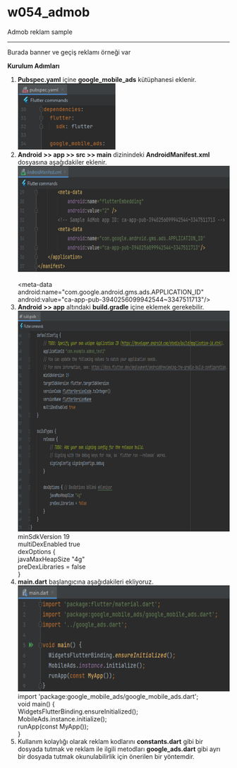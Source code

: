# w054_admob

Admob reklam sample
<HR>
Burada banner ve geçiş reklamı örneği var


<B>Kurulum Adımları</B><BR>
1. <B>Pubspec.yaml</B> içine <B>google_mobile_ads</B> kütüphanesi eklenir.<BR>
   <img src="https://github.com/VedatBiner/flutter-codes/blob/master/widgets_templates/w054_admob/screen_shots/img-01.png" height="150em"/> <BR>
2. <B>Android >> app >> src >> main</B> dizinindeki <B>AndroidManifest.xml</B> dosyasına aşağıdakiler eklenir. <BR>
   <img src="https://github.com/VedatBiner/flutter-codes/blob/master/widgets_templates/w054_admob/screen_shots/img-02.png" height="240em"/> <BR>
   <!-- Sample AdMob app ID: ca-app-pub-3940256099942544~3347511713 --> <BR>
   <meta-data <BR>
       android:name="com.google.android.gms.ads.APPLICATION_ID" <BR>
       android:value="ca-app-pub-3940256099942544~3347511713"/> <BR>
3. <B>Android >> app</B> altındaki <B>build.gradle</B> içine eklemek gerekebilir.<BR>
   <img src="https://github.com/VedatBiner/flutter-codes/blob/master/widgets_templates/w054_admob/screen_shots/img-03.png" height="500em"/> <BR>
   minSdkVersion 19<BR>
   multiDexEnabled true<BR>
   dexOptions { <BR>
   javaMaxHeapSize "4g" <BR>
   preDexLibraries = false <BR>
   } <BR>
4. <B>main.dart</B> başlangıcına aşağıdakileri ekliyoruz. <BR>
   <img src="https://github.com/VedatBiner/flutter-codes/blob/master/widgets_templates/w054_admob/screen_shots/img-04.png" height="240em"/> <BR>
   import 'package:google_mobile_ads/google_mobile_ads.dart'; <BR>
   void main() { <BR>
     WidgetsFlutterBinding.ensureInitialized(); <BR>
     MobileAds.instance.initialize(); <BR>
     runApp(const MyApp()); <BR>
   } <BR>
5. Kullanım kolaylığı olarak reklam kodlarını <B>constants.dart</B> gibi bir dosyada tutmak ve reklam ile ilgili metodları <B>google_ads.dart</B> gibi  ayrı bir dosyada tutmak okunulabilirlik için önerilen bir yöntemdir. <BR>
